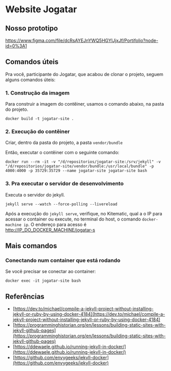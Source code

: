 # Website Jogatar

## Nosso prototipo
https://www.figma.com/file/dcRsAYEJnYWQ5HGYIJjxJf/Portifolio?node-id=0%3A1

## Comandos úteis

Pra você, participante do Jogatar, que acabou de clonar o projeto, seguem alguns comandos úteis:

### 1. Construção da imagem

Para construir a imagem do contêiner, usamos o comando abaixo, na pasta do projeto.

```shell
docker build -t jogatar-site .
```

### 2. Execução do contêiner

Criar, dentro da pasta do projeto, a pasta `vendor/bundle`

Então, executar o contêiner com o seguinte comando:

```shell
docker run --rm -it -v "/d/repositorios/jogatar-site:/srv/jekyll" -v "/d/repositorios/jogatar-site/vendor/bundle:/usr/local/bundle" -p 4000:4000 -p 35729:35729 --name jogatar-site jogatar-site bash
```

### 3. Pra executar o servidor de desenvolvimento

Executa o servidor do jekyll.

```shell
jekyll serve --watch --force-polling --livereload
```

Após a execução do `jekyll serve`, verifique, no Kitematic, qual a o IP para acessar o container ou execute, no terminal do host, o comando `docker-machine ip`. O endereço para acesso é [http://IP_DO_DOCKER_MACHINE/jogatar-s]([http://IP_DO_DOCKER_MACHINE/jogatar-s])

## Mais comandos

### Conectando num container que está rodando

Se você precisar se conectar ao container:

```shell
docker exec -it jogatar-site bash
```

## Referências

* [https://dev.to/michael/compile-a-jekyll-project-without-installing-jekyll-or-ruby-by-using-docker-4184](https://dev.to/michael/compile-a-jekyll-project-without-installing-jekyll-or-ruby-by-using-docker-4184)
* [https://programminghistorian.org/en/lessons/building-static-sites-with-jekyll-github-pages](https://programminghistorian.org/en/lessons/building-static-sites-with-jekyll-github-pages)
* [https://ddewaele.github.io/running-jekyll-in-docker/](https://ddewaele.github.io/running-jekyll-in-docker/)
* [https://github.com/envygeeks/jekyll-docker](https://github.com/envygeeks/jekyll-docker)
